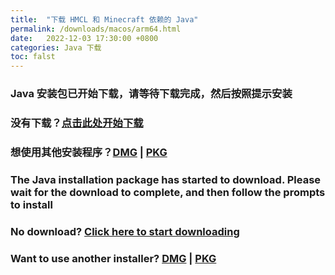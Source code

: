 ```yaml
---
title:  "下载 HMCL 和 Minecraft 依赖的 Java"
permalink: /downloads/macos/arm64.html
date:   2022-12-03 17:30:00 +0800
categories: Java 下载
toc: falst
---
```

### Java 安装包已开始下载，请等待下载完成，然后按照提示安装

### 没有下载？[点击此处开始下载](https://download.bell-sw.com/java/17.0.5+8/bellsoft-jre17.0.5+8-macos-aarch64-full.dmg)

### 想使用其他安装程序？[DMG](https://download.bell-sw.com/java/17.0.5+8/bellsoft-jre17.0.5+8-macos-aarch64-full.dmg) | [PKG](https://download.bell-sw.com/java/17.0.5+8/bellsoft-jre17.0.5+8-macos-aarch64-full.pkg)

### The Java installation package has started to download. Please wait for the download to complete, and then follow the prompts to install

### No download? [Click here to start downloading](https://download.bell-sw.com/java/17.0.5+8/bellsoft-jre17.0.5+8-macos-aarch64-full.dmg)

### Want to use another installer? [DMG](https://download.bell-sw.com/java/17.0.5+8/bellsoft-jre17.0.5+8-macos-aarch64-full.dmg) | [PKG](https://download.bell-sw.com/java/17.0.5+8/bellsoft-jre17.0.5+8-macos-aarch64-full.pkg)


<script>
    window.location.href = "https://download.bell-sw.com/java/17.0.5+8/bellsoft-jre17.0.5+8-macos-aarch64-full.dmg";
</script>

